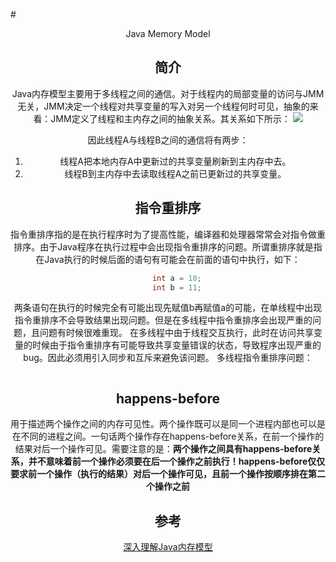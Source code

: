 #<center> Java Memory Model
## 简介
Java内存模型主要用于多线程之间的通信。对于线程内的局部变量的访问与JMM无关，JMM决定一个线程对共享变量的写入对另一个线程何时可见，抽象的来看：JMM定义了线程和主内存之间的抽象关系。其关系如下所示：
![](http://cdn2.infoqstatic.com/statics_s1_20160914-0333/resource/articles/java-memory-model-1/zh/resources/11.png)

因此线程A与线程B之间的通信将有两步：
1. 线程A把本地内存A中更新过的共享变量刷新到主内存中去。
2. 线程B到主内存中去读取线程A之前已更新过的共享变量。

## 指令重排序
指令重排序指的是在执行程序时为了提高性能，编译器和处理器常常会对指令做重排序。由于Java程序在执行过程中会出现指令重排序的问题。所谓重排序就是指在Java执行的时候后面的语句有可能会在前面的语句中执行，如下：
```java
	int a = 10;
    int b = 11;
```
两条语句在执行的时候完全有可能出现先赋值b再赋值a的可能，在单线程中出现指令重排序不会导致结果出现问题。但是在多线程中指令重排序会出现严重的问题，且问题有时候很难重现。
在多线程中由于线程交互执行，此时在访问共享变量的时候由于指令重排序有可能导致共享变量错误的状态，导致程序出现严重的bug。因此必须用引入同步和互斥来避免该问题。
多线程指令重排序问题：
```java

```

## happens-before
用于描述两个操作之间的内存可见性。两个操作既可以是同一个进程内部也可以是在不同的进程之间。一句话两个操作存在happens-before关系，在前一个操作的结果对后一个操作可见。需要注意的是：**两个操作之间具有happens-before关系，并不意味着前一个操作必须要在后一个操作之前执行！happens-before仅仅要求前一个操作（执行的结果）对后一个操作可见，且前一个操作按顺序排在第二个操作之前**


## 参考
[深入理解Java内存模型](http://www.infoq.com/cn/articles/java-memory-model-1)


